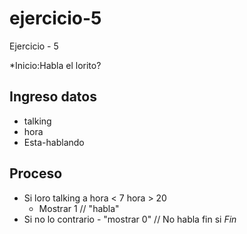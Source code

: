 # ejercicio-5
Ejercicio - 5

*Inicio:Habla el lorito?

## Ingreso datos
- talking
- hora
- Esta-hablando

## Proceso

- Si loro talking a hora < 7 hora > 20  
	- Mostrar 1 // "habla"
- Si no lo contrario
	        - "mostrar 0" // No habla
 fin si
*Fin*
